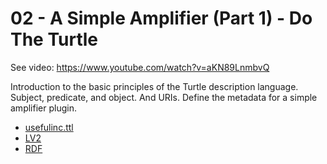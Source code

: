 # 02 - A Simple Amplifier (Part 1) - Do The Turtle

See video: <https://www.youtube.com/watch?v=aKN89LnmbvQ>

Introduction to the basic principles of the Turtle description language. Subject,
predicate, and object. And URIs. Define the metadata for a simple amplifier plugin.

* [usefulinc.ttl](https://github.com/sjaehn/lv2tutorial/blob/master/usefulinc.ttl)
* [LV2](https://lv2plug.in/ns/)
* [RDF](https://www.w3.org/TR/turtle/)
